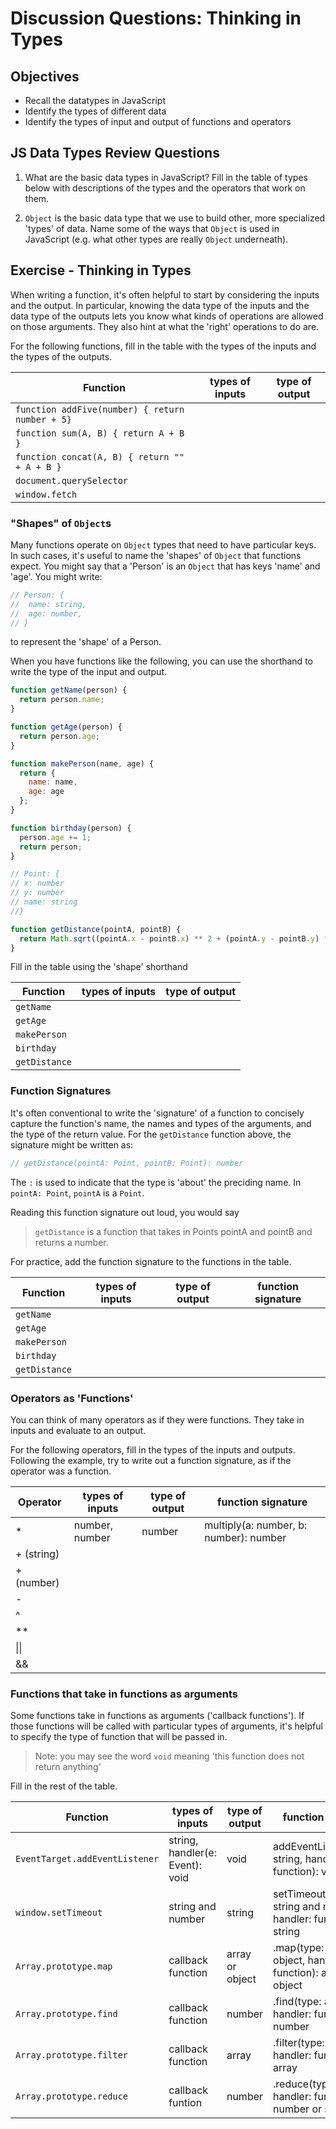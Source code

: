 # Discussion Questions: Thinking in Types

## Objectives

- Recall the datatypes in JavaScript
- Identify the types of different data
- Identify the types of input and output of functions and operators

## JS Data Types Review Questions

1. What are the basic data types in JavaScript? Fill in the table of types below
   with descriptions of the types and the operators that work on them.

2. `Object` is the basic data type that we use to build other, more specialized
   'types' of data. Name some of the ways that `Object` is used in JavaScript
   (e.g. what other types are really `Object` underneath).

## Exercise - Thinking in Types

When writing a function, it's often helpful to start by considering the inputs
and the output. In particular, knowing the data type of the inputs and the data
type of the outputs lets you know what kinds of operations are allowed on those
arguments. They also hint at what the 'right' operations to do are.

For the following functions, fill in the table with the types of the inputs and
the types of the outputs.

| Function                                         | types of inputs                  | type of output                |
| ------------------------------------------------ | -------------------------------- | ----------------------------- |
| `function addFive(number) { return number + 5}`  |                                  |                               |
| `function sum(A, B) { return A + B }`            |                                  |                               |
| `function concat(A, B) { return "" + A + B }`    |                                  |                               |
| `document.querySelector`                         |                                  |                               |
| `window.fetch`                                   |                                  |                               |

### "Shapes" of `Object`s

Many functions operate on `Object` types that need to have particular keys. In
such cases, it's useful to name the 'shapes' of `Object` that functions expect.
You might say that a 'Person' is an `Object` that has keys 'name' and 'age'. You
might write:

```js
// Person: {
//  name: string,
//  age: number,
// }
```

to represent the 'shape' of a Person.

When you have functions like the following, you can use the shorthand to write
the type of the input and output.

```js
function getName(person) {
  return person.name;
}

function getAge(person) {
  return person.age;
}

function makePerson(name, age) {
  return {
    name: name,
    age: age
  };
}

function birthday(person) {
  person.age += 1;
  return person;
}

// Point: {
// x: number
// y: number
// name: string
//}

function getDistance(pointA, pointB) {
  return Math.sqrt((pointA.x - pointB.x) ** 2 + (pointA.y - pointB.y) ** 2);
}
```

Fill in the table using the 'shape' shorthand

| Function      | types of inputs                  | type of output           |
| ------------- | -------------------------------- | ------------------------ |
| `getName`     |                                  |                          |
| `getAge`      |                                  |                          |
| `makePerson`  |                                  |                          |
| `birthday`    |                                  |                          |
| `getDistance` |                                  |                          |

### Function Signatures

It's often conventional to write the 'signature' of a function to concisely
capture the function's name, the names and types of the arguments, and the type
of the return value. For the `getDistance` function above, the signature might
be written as:

```js
// getDistance(pointA: Point, pointB: Point): number
```

The `:` is used to indicate that the type is 'about' the preciding name. In
`pointA: Point`, `pointA` is a `Point`.

Reading this function signature out loud, you would say

> `getDistance` is a function that takes in Points pointA and pointB and returns
> a number.

For practice, add the function signature to the functions in the table.

| Function      | types of inputs            | type of output             | function signature |
| ------------- | -------------------------- | -------------------------- | ------------------ |
| `getName`     |                            |                            |                    |
| `getAge`      |                            |                            |                    |
| `makePerson`  |                            |                            |                    |
| `birthday`    |                            |                            |                    |
| `getDistance` |                            |                            |                    |

### Operators as 'Functions'

You can think of many operators as if they were functions. They take in inputs
and evaluate to an output.

For the following operators, fill in the types of the inputs and outputs.
Following the example, try to write out a function signature, as if the operator
was a function.

| Operator   | types of inputs                  | type of output                | function signature                     |
| ---------- | -------------------------------- | ----------------------------- | -------------------------------------- |
| \*         | number, number                   | number                        | multiply(a: number, b: number): number |
| + (string) |                                  |                               |                                        |
| + (number) |                                  |                               |                                        |
| -          |                                  |                               |                                        |
| ^          |                                  |                               |                                        |
| \*\*       |                                  |                               |                                        |
| \|\|       |                                  |                               |                                        |
| &&         |                                  |                               |                                        |

### Functions that take in functions as arguments

Some functions take in functions as arguments ('callback functions'). If those
functions will be called with particular types of arguments, it's helpful to
specify the type of function that will be passed in.

> Note: you may see the word `void` meaning 'this function does not return anything'

Fill in the rest of the table.

| Function                       | types of inputs                  | type of output                | function signature                                      |
| ------------------------------ | -------------------------------- | ----------------------------- | ------------------------------------------------------- |
| `EventTarget.addEventListener` | string, handler(e: Event): void  | void                          | addEventListener(type: string, handler: function): void |
| `window.setTimeout`            | string and number                | string                        | setTimeout(type: string and number, handler: function): string|
| `Array.prototype.map`          | callback function                | array or object               | .map(type: array or object, handler: function): array or object|
| `Array.prototype.find`         | callback function                | number                        | .find(type: array, handler: function): number           |
| `Array.prototype.filter`       | callback function                | array                         | .filter(type: array, handler: function): array          |
| `Array.prototype.reduce`       | callback funtion                 | number                        | .reduce(type: array, handler: function): number or string|
